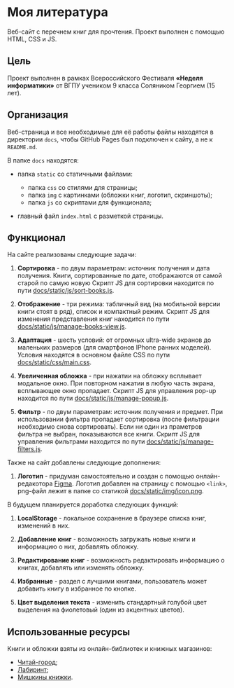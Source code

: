 # Моя литература

Веб-сайт с перечнем книг для прочтения. Проект выполнен с помощью HTML, CSS и JS.

## Цель

Проект выполнен в рамках Всероссийского Фестиваля **«Неделя информатики»** от ВГПУ учеником 9 класса Соляником Георгием (15 лет).

## Организация

Веб-страница и все необходимые для её работы файлы находятся в директории `docs`, чтобы GitHub Pages был подключен к сайту, а не к `README.md`.

В папке `docs` находятся:

* папка `static` со статичными файлами:

  * папка `css` со стилями для страницы;
  * папка `img` с картинками (обложки книг, логотип, скриншоты);
  * папка `js` со скриптами для функционала;

* главный файл `index.html` с разметкой страницы.

## Функционал

На сайте реализованы следующие задачи:

1. **Сортировка** - по двум параметрам: источник получения и дата получения. Книги, сортированные по дате, отображаются от самой старой по самую новую Скрипт JS для сортировки находится по пути [docs/static/js/sort-books.js](docs/static/js/sort-books.js).

2. **Отображение** - три режима: табличный вид (на мобильной версии книги стоят в ряд), список и компактный режим. Скрипт JS для изменения представления книг находится по пути [docs/static/js/manage-books-view.js](docs/static/js/manage-books-view.js).

3. **Адаптация** - шесть условий: от огромных ultra-wide экранов до маленьких размеров (для смартфонов IPhone ранних моделей). Условия находятся в основном файле CSS по пути [docs/static/css/main.css](docs/static/css/main.css).

4. **Увеличенная обложка** - при нажатии на обложку всплывает модальное окно. При повторном нажатии в любую часть экрана, всплывающее окно пропадает. Скрипт JS для управления pop-up находится по пути [docs/static/js/manage-popup.js](docs/static/js/manage-popup.js).

5. **Фильтр** - по двум параметрам: источник получения и предмет. При использовании фильтра пропадает сортировка (после фильтрации необходимо снова сортировать). Если ни один из праметров фильтра не выбран, показываются все книги. Скрипт JS для управления фильтрами находится по пути [docs/static/js/manage-filters.js](docs/static/js/manage-filters.js).

Также на сайт добавлены следующие дополнения:

1. **Логотип** - придуман самостоятельно и создан с помощью онлайн-редакотора [Figma](https://www.figma.com/). Логотип добавлен на страницу с помощью `<link>`, png-файл лежит в папке со статикой [docs/static/img/icon.png](docs/static/img/icon.png).

В будущем планируется доработка следующих функций:

1. **LocalStorage** - локальное сохранение в браузере списка книг, изменений в них.

2. **Добавление книг** - возможность загружать новые книги и информацию о них, добавлять обложку.

3. **Редактирование книг** - возможность редактировать информацию о книгах, добавлять или изменять обложку.

4. **Избранные** - раздел с лучшими книгами, пользователь может добавить книгу в избранное по кнопке.

5. **Цвет выделения текста** - изменить стандартный голубой цвет выделения на фиолетовый (один из акцентных цветов).

## Использованные ресурсы

Книги и обложки взяты из онлайн-библиотек и книжных магазинов:

* [Читай-город](https://www.chitai-gorod.ru);
* [Лабиринт](https://www.labirint.ru/);
* [Мишкины книжки](https://mishka-knizhka.ru).